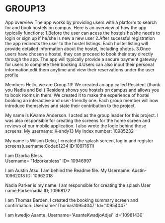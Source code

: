 # GROUP13
App overview
The app works by providing users with a platform to search for and book hostels on campus. 
Here is an overview of how the app typically functions: 
1.Before the user can acess the hostels he/she needs to login or sign up if he/she is new a new user 
2.After sucessful registration the app redirects the user to the hostel listings.
Each hostel listing will provide detailed information about the hostel, including photos. 
3.Once users have chosen a hostel, they can proceed to book their stay directly through the app. 
The app will typically provide a secure payment gateway for users to complete their booking 
4.Users can also input their personal information,edit them anytime and view their reservations under the user profile

Members
Hello, we are Group 13! We created an app called Resident (thank you Nadia and Bel.) 
Resident shows you hostels on campus and allows you to book rooms in them. 
We created it to make the experience of hostel booking an interactive and user-friendly one. 
Each group member will now introduce themselves and state their contribution to the project.

My name is Kwame Anderson. 
I acted as the group leader for this project. 
I was also responsible for creating the screens for the home screen and reviews of our mobile application. 
I also wrote the logic behind those screens. My username: K-andy13 My Index number: 10985232

My name is Wilson Deku, I created the splash screen, log in and register screens(username:Coded1234 ID:10971611)

I am Dzorka Bless.  
Username= "1dzorkabless" 
ID= 10946997

I am Austin Atsu. 
I am behind the Readme file. 
My Username: Austin-10962018 
ID: 10962018

Nadia Parker is my name.
I am responsible for creating the splash
User name;Parkernadia 
ID; 10968172

I am Thomas Barden. 
I created the booking summary screen and confirmation. 
Username:'Thomas10954047' 
Id='10954047'

I am kwedjo Asante. 
Username='AsanteKwadjoAdjei' 
id='10981430'
